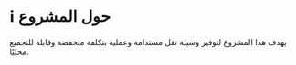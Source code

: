 # ℹ️ حول المشروع

يهدف هذا المشروع لتوفير وسيلة نقل مستدامة وعملية بتكلفة منخفضة وقابلة للتجميع محليًا.

